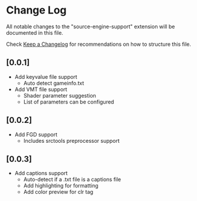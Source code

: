 # Change Log

All notable changes to the "source-engine-support" extension will be documented in this file.

Check [Keep a Changelog](http://keepachangelog.com/) for recommendations on how to structure this file.

## [0.0.1]

- Add keyvalue file support
  - Auto detect gameinfo.txt
- Add VMT file support
  - Shader parameter suggestion
  - List of parameters can be configured

## [0.0.2]

- Add FGD support
  - Includes srctools preprocessor support

## [0.0.3]

- Add captions support
  - Auto-detect if a .txt file is a captions file
  - Add highlighting for formatting
  - Add color preview for clr tag